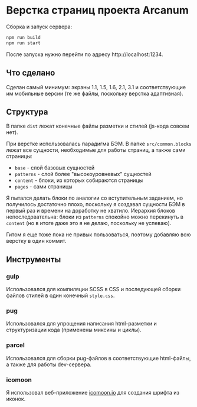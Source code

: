 # Верстка страниц проекта Arcanum

Сборка и запуск сервера:
```sh
npm run build
npm run start
```

После запуска нужно перейти по адресу http://localhost:1234.

## Что сделано
Сделан самый минимум: экраны 1.1, 1.5, 1.6, 2.1, 3.1 и соответствующие им мобильные версии (те же файлы, поскольку верстка адаптивная).

## Структура
В папке `dist` лежат конечные файлы разметки и стилей (js-кода совсем нет).

При верстке использовалась парадигма БЭМ. В папке `src/common.blocks` лежат все сущности, необходимые для работы страниц, а также сами страницы:
- `base` - слой базовых сущностей
- `patterns` - слой более "высокоуровневых" сущностей
- `content` - блоки, из которых собираются страницы
- `pages` - сами страницы

Я пытался делать блоки по аналогии со вступительным заданием, но получилось достаточно плохо, поскольку я создавал сущности БЭМ в первый раз и времени на доработку не хватило. Иерархия блоков непоследовательна: блоки из `patterns` спокойно можно перекинуть в `content` (но в итоге даже это я не делаю, поскольку не успеваю).

Гитом я еще тоже пока не привык пользоваться, поэтому добавляю всю верстку в один коммит.

## Инструменты

### gulp
Использовался для компиляции SCSS в CSS и последующей сборки файлов стилей в один конечный `style.css`.

### pug
Использовался для упрощения написания html-разметки и структуризации кода (применены миксины и циклы).

### parcel
Использовался для сборки pug-файлов в соответствующие html-файлы, а также для работы dev-сервера.

### icomoon
Я использовал веб-приложение [icomoon.io](http://icomoon.io) для создания шрифта из иконок.